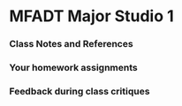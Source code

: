 # MFADT Major Studio 1

### Class Notes and References
### Your homework assignments
### Feedback during class critiques
